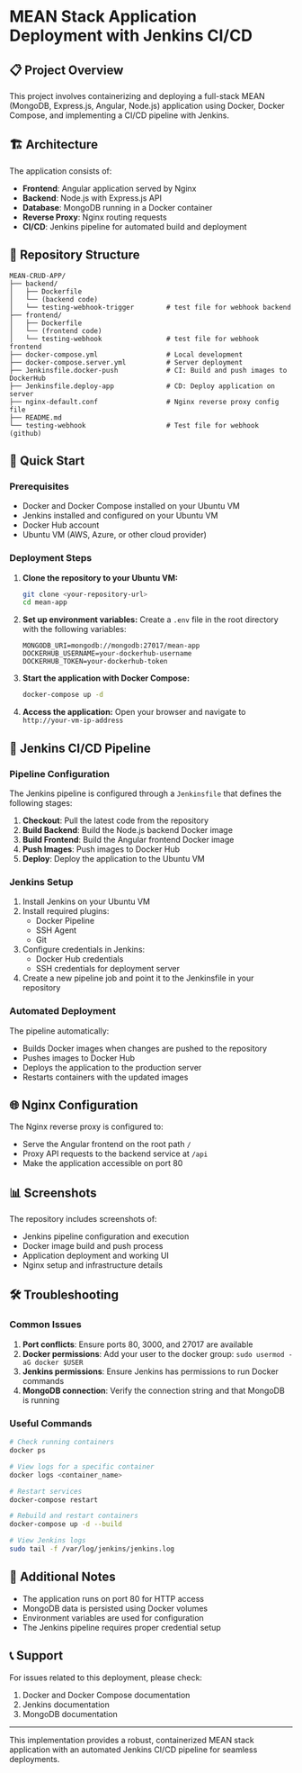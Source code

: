 # MEAN Stack Application Deployment with Jenkins CI/CD

## 📋 Project Overview

This project involves containerizing and deploying a full-stack MEAN (MongoDB, Express.js, Angular, Node.js) application using Docker, Docker Compose, and implementing a CI/CD pipeline with Jenkins.

## 🏗️ Architecture

The application consists of:
- **Frontend**: Angular application served by Nginx
- **Backend**: Node.js with Express.js API
- **Database**: MongoDB running in a Docker container
- **Reverse Proxy**: Nginx routing requests 
- **CI/CD**: Jenkins pipeline for automated build and deployment

## 📁 Repository Structure

```
MEAN-CRUD-APP/
├── backend/
│   ├── Dockerfile
│   └── (backend code)
│   └── testing-webhook-trigger        # test file for webhook backend
├── frontend/
│   ├── Dockerfile
│   └── (frontend code)
│   └── testing-webhook                # test file for webhook frontend
├── docker-compose.yml                 # Local development
├── docker-compose.server.yml          # Server deployment
├── Jenkinsfile.docker-push            # CI: Build and push images to DockerHub
├── Jenkinsfile.deploy-app             # CD: Deploy application on server 
├── nginx-default.conf                 # Nginx reverse proxy config file
├── README.md
└── testing-webhook                    # Test file for webhook (github)
```

## 🚀 Quick Start

### Prerequisites

- Docker and Docker Compose installed on your Ubuntu VM
- Jenkins installed and configured on your Ubuntu VM
- Docker Hub account
- Ubuntu VM (AWS, Azure, or other cloud provider)

### Deployment Steps

1. **Clone the repository to your Ubuntu VM:**
   ```bash
   git clone <your-repository-url>
   cd mean-app
   ```

2. **Set up environment variables:**
   Create a `.env` file in the root directory with the following variables:
   ```
   MONGODB_URI=mongodb://mongodb:27017/mean-app
   DOCKERHUB_USERNAME=your-dockerhub-username
   DOCKERHUB_TOKEN=your-dockerhub-token
   ```

3. **Start the application with Docker Compose:**
   ```bash
   docker-compose up -d
   ```

4. **Access the application:**
   Open your browser and navigate to `http://your-vm-ip-address`

## 🔧 Jenkins CI/CD Pipeline

### Pipeline Configuration

The Jenkins pipeline is configured through a `Jenkinsfile` that defines the following stages:

1. **Checkout**: Pull the latest code from the repository
2. **Build Backend**: Build the Node.js backend Docker image
3. **Build Frontend**: Build the Angular frontend Docker image
4. **Push Images**: Push images to Docker Hub
5. **Deploy**: Deploy the application to the Ubuntu VM

### Jenkins Setup

1. Install Jenkins on your Ubuntu VM
2. Install required plugins:
   - Docker Pipeline
   - SSH Agent
   - Git
3. Configure credentials in Jenkins:
   - Docker Hub credentials
   - SSH credentials for deployment server
4. Create a new pipeline job and point it to the Jenkinsfile in your repository

### Automated Deployment

The pipeline automatically:
- Builds Docker images when changes are pushed to the repository
- Pushes images to Docker Hub
- Deploys the application to the production server
- Restarts containers with the updated images

## 🌐 Nginx Configuration

The Nginx reverse proxy is configured to:
- Serve the Angular frontend on the root path `/`
- Proxy API requests to the backend service at `/api`
- Make the application accessible on port 80

## 📊 Screenshots

The repository includes screenshots of:
- Jenkins pipeline configuration and execution
- Docker image build and push process
- Application deployment and working UI
- Nginx setup and infrastructure details

## 🛠️ Troubleshooting

### Common Issues

1. **Port conflicts**: Ensure ports 80, 3000, and 27017 are available
2. **Docker permissions**: Add your user to the docker group: `sudo usermod -aG docker $USER`
3. **Jenkins permissions**: Ensure Jenkins has permissions to run Docker commands
4. **MongoDB connection**: Verify the connection string and that MongoDB is running

### Useful Commands

```bash
# Check running containers
docker ps

# View logs for a specific container
docker logs <container_name>

# Restart services
docker-compose restart

# Rebuild and restart containers
docker-compose up -d --build

# View Jenkins logs
sudo tail -f /var/log/jenkins/jenkins.log
```

## 📝 Additional Notes

- The application runs on port 80 for HTTP access
- MongoDB data is persisted using Docker volumes
- Environment variables are used for configuration
- The Jenkins pipeline requires proper credential setup

## 📞 Support

For issues related to this deployment, please check:
1. Docker and Docker Compose documentation
2. Jenkins documentation
3. MongoDB documentation

---

This implementation provides a robust, containerized MEAN stack application with an automated Jenkins CI/CD pipeline for seamless deployments.